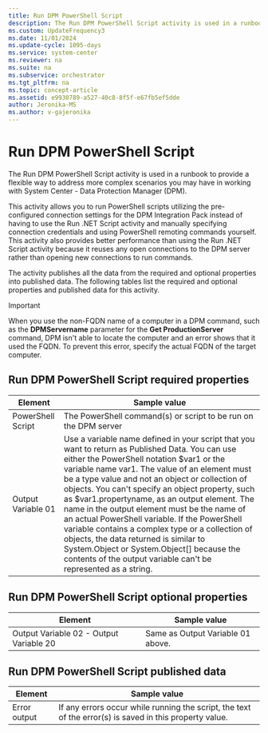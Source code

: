 ```yaml
---
title: Run DPM PowerShell Script
description: The Run DPM PowerShell Script activity is used in a runbook to provide a flexible way to address more complex scenarios you may have in working with System Center - Data Protection Manager (DPM).
ms.custom: UpdateFrequency3
ms.date: 11/01/2024
ms.update-cycle: 1095-days
ms.service: system-center
ms.reviewer: na
ms.suite: na
ms.subservice: orchestrator
ms.tgt_pltfrm: na
ms.topic: concept-article
ms.assetid: e9930789-a527-40c8-8f5f-e67fb5ef5dde
author: Jeronika-MS
ms.author: v-gajeronika
---
```

# Run DPM PowerShell Script

The Run DPM PowerShell Script activity is used in a runbook to provide a flexible way to address more complex scenarios you may have in working with System Center - Data Protection Manager (DPM).

This activity allows you to run PowerShell scripts utilizing the pre-configured connection settings for the DPM Integration Pack instead of having to use the Run .NET Script activity and manually specifying connection credentials and using PowerShell remoting commands yourself. This activity also provides better performance than using the Run .NET Script activity because it reuses any open connections to the DPM server rather than opening new connections to run commands.

The activity publishes all the data from the required and optional properties into published data. The following tables list the required and optional properties and published data for this activity.

>[!IMPORTANT]
>When you use the non-FQDN name of a computer in a DPM command, such as the **DPMServername** parameter for the **Get ProductionServer** command, DPM isn't able to locate the computer and an error shows that it used the FQDN. To prevent this error, specify the actual FQDN of the target computer.

## Run DPM PowerShell Script required properties

| Element   | Sample value   |
|--------------------|--------------------------------------------------------------------------------------------------------------------------------------------------------------------------------------------------------------------------------------------------------------------------------------------------------------------------------------------------------------------------------------------------------------------------------------------------------------------------------------------------------------------------------------------------------------------------------------------------------------------------------------------------------------------------------|
| PowerShell Script  | The PowerShell command(s) or script to be run on the DPM server   |
| Output Variable 01 | Use a variable name defined in your script that you want to return as Published Data. You can use either the PowerShell notation $var1 or the variable name var1. The value of an element must be a type value and not an object or collection of objects. You can't specify an object property, such as $var1.propertyname, as an output element. The name in the output element must be the name of an actual PowerShell variable. If the PowerShell variable contains a complex type or a collection of objects, the data returned is similar to System.Object or System.Object\[\] because the contents of the output variable can't be represented as a string. |

## Run DPM PowerShell Script optional properties

| Element   | Sample value   |
|-----------------------------------------|-----------------------------------|
| Output Variable 02 - Output Variable 20 | Same as Output Variable 01 above. |

## Run DPM PowerShell Script published data

| Element   | Sample value   |
|--------------|---------------------------------------------------------------------------------------------------------|
| Error output | If any errors occur while running the script, the text of the error(s) is saved in this property value. |
